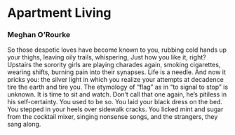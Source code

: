 # Apartment Living

### Meghan O’Rourke

So those despotic loves have become known to you,
rubbing cold hands up your thighs, leaving oily trails,
whispering, Just how you like it, right?
Upstairs the sorority girls are playing charades
again, smoking cigarettes, wearing shifts, burning
pain into their synapses.
Life is a needle. And now it pricks you:
the silver light in which you realize
your attempts at decadence
tire the earth and tire you. The etymology
of “flag” as in “to signal to stop”
is unknown. It is time to sit and watch. Don’t
call that one again, he’s pitiless in his self-certainty.
You used to be so.
You laid your black dress on the bed.
You stepped in your heels over sidewalk cracks.
You licked mint and sugar from the cocktail mixer,
singing nonsense songs,
and the strangers, they sang along.

